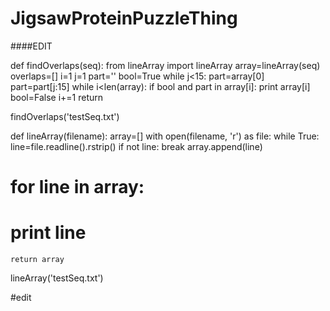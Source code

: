 # JigsawProteinPuzzleThing

####EDIT

def findOverlaps(seq):
    from lineArray import lineArray
    array=lineArray(seq)
    overlaps=[]
    i=1
    j=1
    part=''
    bool=True
    while j<15:
        part=array[0]
        part=part[j:15]
        while i<len(array):
            if bool and part in array[i]:
                print array[i]
                bool=False
            i+=1
    return

findOverlaps('testSeq.txt')



def lineArray(filename):
    array=[]
    with open(filename, 'r') as file:
        while True:
            line=file.readline().rstrip()
            if not line: break
            array.append(line)
#    for line in array:
#        print line
    return array

lineArray('testSeq.txt')

#edit
